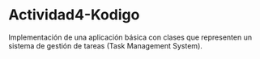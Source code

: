 # Actividad4-Kodigo
Implementación de una aplicación básica con clases que representen un sistema de gestión de tareas (Task Management System).
